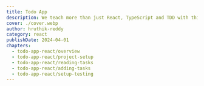 ```yaml
---
title: Todo App
description: We teach more than just React, TypeScript and TDD with this course.
cover: ./cover.webp
author: hruthik-reddy
category: react
publishDate: 2024-04-01
chapters:
  - todo-app-react/overview
  - todo-app-react/project-setup
  - todo-app-react/reading-tasks
  - todo-app-react/adding-tasks
  - todo-app-react/setup-testing
---
```

